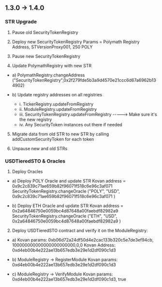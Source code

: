 ## 1.3.0 -> 1.4.0

### STR Upgrade

1. Pause old SecurityTokenRegistry

2. Deploy new SecurityTokenRegistry
Params = Polymath Registry Address, STVersionProxy001, 250 POLY

3. Pause new SecurityTokenRegistry

4. Update PolymathRegistry with new STR
- a) PolymathRegistry.changeAddress ("SecurityTokenRegistry",0x2f279fde5b3a9d4570e21ccc6d67a6962b134902)

- b) Update registry addresses on all registries

	- i. TickerRegistry.updateFromRegistry
	- ii. ModuleRegistry.updateFromRegistry
	- iii. SecurityTokenRegistry.updateFromRegistry -----> Make sure it's the new registry
	- iv. Any SecurityToken instances out there if needed

5. Migrate data from old STR to new STR by calling addCustomSecurityToken for each token

6. Unpause new and old STRs

### USDTieredSTO & Oracles

1. Deploy Oracles
- a) Deploy POLY Oracle and update STR
	Kovan address = 0x9c2c839c71ae659b82f96071f518c6e96c3af071
	SecurityTokenRegistry.changeOracle ("POLY", "USD", 0x9c2c839c71ae659b82f96071f518c6e96c3af071 )

- b) Deploy ETH Oracle and update STR
	Kovan address = 0x2a64846750e0059bc4d87648a00faebdf82982a9
	SecurityTokenRegistry.changeOracle ("ETH", "USD", 0x2a64846750e0059bc4d87648a00faebdf82982a9 )

2. Deploy USDTieredSTO contract and verify it on the ModuleRegistry:
- a) Kovan params:
  		0xb06d72a24df50d4e2cac133b320c5e7de3ef94cb, 100000000000000000000000,0,0
  	Kovan Address: 0xd4eb00b4e222ae13b657edb3e29e1d2df090c1d3

- b) ModuleRegistry -> RegisterModule
  	Kovan params: 0xd4eb00b4e222ae13b657edb3e29e1d2df090c1d3

- c) ModuleRegistry -> VerifyModule
  	Kovan params: 0xd4eb00b4e222ae13b657edb3e29e1d2df090c1d3, true


